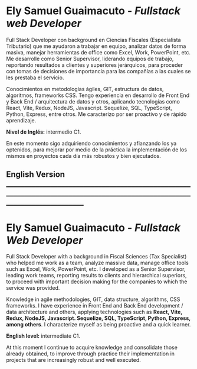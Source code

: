 # **Ely Samuel Guaimacuto** - _Fullstack web Developer_

Full Stack Developer con background en Ciencias Fiscales (Especialista Tributario) que me ayudaron a trabajar en equipo, analizar datos de forma masiva, manejar herramientas de office como Excel, Work, PowerPoint, etc. Me desarrolle como Senior Supervisor, liderando equipos de trabajo, reportando resultados a clientes y superiores jerárquicos, para proceder con tomas de decisiones de importancia para las compañías a las cuales se les prestaba el servicio. 

Conocimientos en metodologías ágiles, GIT, estructura de datos, algoritmos, frameworks CSS. Tengo experiencia en desarrollo de Front End y Back End / arquitectura de datos y otros, aplicando tecnologías como React, Vite, Redux, NodeJS, Javascript. Sequelize, SQL, TypeScript, Python, Express, entre otros. Me caracterizo por ser proactivo y de rápido aprendizaje.  

**Nivel de Inglés:** intermedio C1.

En este momento sigo adquiriendo conocimientos y afianzando los ya optenidos, para mejorar por medio de la práctica la implementación de los mismos en proyectos cada día más robustos y bien ejecutados.

## **English Version _________________________________________________________________________________________________________________________**

# **Ely Samuel Guaimacuto** - _Fullstack Web Developer_

Full Stack Developer with a background in Fiscal Sciences (Tax Specialist) who helped me work as a team, analyze massive data, manage office tools such as Excel, Work, PowerPoint, etc. I developed as a Senior Supervisor, leading work teams, reporting results to clients and hierarchical superiors, to proceed with important decision making for the companies to which the service was provided.

Knowledge in agile methodologies, GIT, data structure, algorithms, CSS frameworks. I have experience in Front End and Back End development / data architecture and others, applying technologies such as **React, Vite, Redux, NodeJS, Javascript. Sequelize, SQL, TypeScript, Python, Express, among others**. I characterize myself as being proactive and a quick learner.

**English level:** intermediate C1.

At this moment I continue to acquire knowledge and consolidate those already obtained, to improve through practice their implementation in projects that are increasingly robust and well executed.
